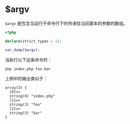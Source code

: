 # $argv

`$argv` 是包含当运行于命令行下时传递给当前脚本的参数的数组。

```php
<?php

declare(strict_types = 1);

var_dump($argv);

```

当执行以下这条命令时：

```shell
php index.php foo bar
```

上例中的输出类似于：

```
array(3) {
  [0]=>
  string(9) "index.php"
  [1]=>
  string(3) "foo"
  [2]=>
  string(3) "bar"
}
```

